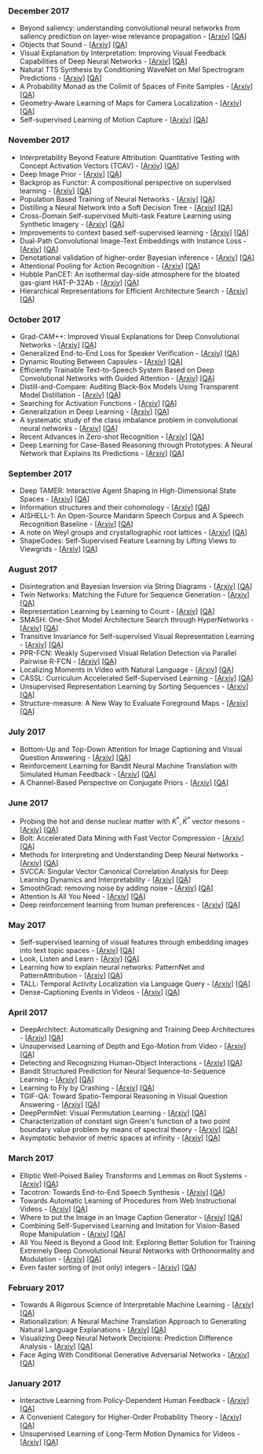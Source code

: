 
### December 2017
- Beyond saliency: understanding convolutional neural networks from   saliency prediction on layer-wise relevance propagation - [[Arxiv](https://arxiv.org/abs/1712.08268)] [[QA](https://github.com/taesiri/ArXivQA/blob/main/papers/1712.08268.md)]
- Objects that Sound - [[Arxiv](https://arxiv.org/abs/1712.06651)] [[QA](https://github.com/taesiri/ArXivQA/blob/main/papers/1712.06651.md)]
- Visual Explanation by Interpretation: Improving Visual Feedback   Capabilities of Deep Neural Networks - [[Arxiv](https://arxiv.org/abs/1712.06302)] [[QA](https://github.com/taesiri/ArXivQA/blob/main/papers/1712.06302.md)]
- Natural TTS Synthesis by Conditioning WaveNet on Mel Spectrogram   Predictions - [[Arxiv](https://arxiv.org/abs/1712.05884)] [[QA](https://github.com/taesiri/ArXivQA/blob/main/papers/1712.05884.md)]
- A Probability Monad as the Colimit of Spaces of Finite Samples - [[Arxiv](https://arxiv.org/abs/1712.05363)] [[QA](https://github.com/taesiri/ArXivQA/blob/main/papers/1712.05363.md)]
- Geometry-Aware Learning of Maps for Camera Localization - [[Arxiv](https://arxiv.org/abs/1712.03342)] [[QA](https://github.com/taesiri/ArXivQA/blob/main/papers/1712.03342.md)]
- Self-supervised Learning of Motion Capture - [[Arxiv](https://arxiv.org/abs/1712.01337)] [[QA](https://github.com/taesiri/ArXivQA/blob/main/papers/1712.01337.md)]

### November 2017
- Interpretability Beyond Feature Attribution: Quantitative Testing with   Concept Activation Vectors (TCAV) - [[Arxiv](https://arxiv.org/abs/1711.11279)] [[QA](https://github.com/taesiri/ArXivQA/blob/main/papers/1711.11279.md)]
- Deep Image Prior - [[Arxiv](https://arxiv.org/abs/1711.10925)] [[QA](https://github.com/taesiri/ArXivQA/blob/main/papers/1711.10925.md)]
- Backprop as Functor: A compositional perspective on supervised learning - [[Arxiv](https://arxiv.org/abs/1711.10455)] [[QA](https://github.com/taesiri/ArXivQA/blob/main/papers/1711.10455.md)]
- Population Based Training of Neural Networks - [[Arxiv](https://arxiv.org/abs/1711.09846)] [[QA](https://github.com/taesiri/ArXivQA/blob/main/papers/1711.09846.md)]
- Distilling a Neural Network Into a Soft Decision Tree - [[Arxiv](https://arxiv.org/abs/1711.09784)] [[QA](https://github.com/taesiri/ArXivQA/blob/main/papers/1711.09784.md)]
- Cross-Domain Self-supervised Multi-task Feature Learning using Synthetic   Imagery - [[Arxiv](https://arxiv.org/abs/1711.09082)] [[QA](https://github.com/taesiri/ArXivQA/blob/main/papers/1711.09082.md)]
- Improvements to context based self-supervised learning - [[Arxiv](https://arxiv.org/abs/1711.06379)] [[QA](https://github.com/taesiri/ArXivQA/blob/main/papers/1711.06379.md)]
- Dual-Path Convolutional Image-Text Embeddings with Instance Loss - [[Arxiv](https://arxiv.org/abs/1711.05535)] [[QA](https://github.com/taesiri/ArXivQA/blob/main/papers/1711.05535.md)]
- Denotational validation of higher-order Bayesian inference - [[Arxiv](https://arxiv.org/abs/1711.03219)] [[QA](https://github.com/taesiri/ArXivQA/blob/main/papers/1711.03219.md)]
- Attentional Pooling for Action Recognition - [[Arxiv](https://arxiv.org/abs/1711.01467)] [[QA](https://github.com/taesiri/ArXivQA/blob/main/papers/1711.01467.md)]
- Hubble PanCET: An isothermal day-side atmosphere for the bloated   gas-giant HAT-P-32Ab - [[Arxiv](https://arxiv.org/abs/1711.0859)] [[QA](https://github.com/taesiri/ArXivQA/blob/main/papers/1711.0859.md)]
- Hierarchical Representations for Efficient Architecture Search - [[Arxiv](https://arxiv.org/abs/1711.00436)] [[QA](https://github.com/taesiri/ArXivQA/blob/main/papers/1711.00436.md)]

### October 2017
- Grad-CAM++: Improved Visual Explanations for Deep Convolutional Networks - [[Arxiv](https://arxiv.org/abs/1710.11063)] [[QA](https://github.com/taesiri/ArXivQA/blob/main/papers/1710.11063.md)]
- Generalized End-to-End Loss for Speaker Verification - [[Arxiv](https://arxiv.org/abs/1710.10467)] [[QA](https://github.com/taesiri/ArXivQA/blob/main/papers/1710.10467.md)]
- Dynamic Routing Between Capsules - [[Arxiv](https://arxiv.org/abs/1710.09829)] [[QA](https://github.com/taesiri/ArXivQA/blob/main/papers/1710.09829.md)]
- Efficiently Trainable Text-to-Speech System Based on Deep Convolutional   Networks with Guided Attention - [[Arxiv](https://arxiv.org/abs/1710.08969)] [[QA](https://github.com/taesiri/ArXivQA/blob/main/papers/1710.08969.md)]
- Distill-and-Compare: Auditing Black-Box Models Using Transparent Model   Distillation - [[Arxiv](https://arxiv.org/abs/1710.06169)] [[QA](https://github.com/taesiri/ArXivQA/blob/main/papers/1710.06169.md)]
- Searching for Activation Functions - [[Arxiv](https://arxiv.org/abs/1710.05941)] [[QA](https://github.com/taesiri/ArXivQA/blob/main/papers/1710.05941.md)]
- Generalization in Deep Learning - [[Arxiv](https://arxiv.org/abs/1710.05468)] [[QA](https://github.com/taesiri/ArXivQA/blob/main/papers/1710.05468.md)]
- A systematic study of the class imbalance problem in convolutional   neural networks - [[Arxiv](https://arxiv.org/abs/1710.05381)] [[QA](https://github.com/taesiri/ArXivQA/blob/main/papers/1710.05381.md)]
- Recent Advances in Zero-shot Recognition - [[Arxiv](https://arxiv.org/abs/1710.04837)] [[QA](https://github.com/taesiri/ArXivQA/blob/main/papers/1710.04837.md)]
- Deep Learning for Case-Based Reasoning through Prototypes: A Neural   Network that Explains Its Predictions - [[Arxiv](https://arxiv.org/abs/1710.04806)] [[QA](https://github.com/taesiri/ArXivQA/blob/main/papers/1710.04806.md)]

### September 2017
- Deep TAMER: Interactive Agent Shaping in High-Dimensional State Spaces - [[Arxiv](https://arxiv.org/abs/1709.10163)] [[QA](https://github.com/taesiri/ArXivQA/blob/main/papers/1709.10163.md)]
- Information structures and their cohomology - [[Arxiv](https://arxiv.org/abs/1709.07807)] [[QA](https://github.com/taesiri/ArXivQA/blob/main/papers/1709.07807.md)]
- AISHELL-1: An Open-Source Mandarin Speech Corpus and A Speech   Recognition Baseline - [[Arxiv](https://arxiv.org/abs/1709.05522)] [[QA](https://github.com/taesiri/ArXivQA/blob/main/papers/1709.05522.md)]
- A note on Weyl groups and crystallographic root lattices - [[Arxiv](https://arxiv.org/abs/1709.0603)] [[QA](https://github.com/taesiri/ArXivQA/blob/main/papers/1709.0603.md)]
- ShapeCodes: Self-Supervised Feature Learning by Lifting Views to   Viewgrids - [[Arxiv](https://arxiv.org/abs/1709.00505)] [[QA](https://github.com/taesiri/ArXivQA/blob/main/papers/1709.00505.md)]

### August 2017
- Disintegration and Bayesian Inversion via String Diagrams - [[Arxiv](https://arxiv.org/abs/1709.00322)] [[QA](https://github.com/taesiri/ArXivQA/blob/main/papers/1709.00322.md)]
- Twin Networks: Matching the Future for Sequence Generation - [[Arxiv](https://arxiv.org/abs/1708.06742)] [[QA](https://github.com/taesiri/ArXivQA/blob/main/papers/1708.06742.md)]
- Representation Learning by Learning to Count - [[Arxiv](https://arxiv.org/abs/1708.06734)] [[QA](https://github.com/taesiri/ArXivQA/blob/main/papers/1708.06734.md)]
- SMASH: One-Shot Model Architecture Search through HyperNetworks - [[Arxiv](https://arxiv.org/abs/1708.05344)] [[QA](https://github.com/taesiri/ArXivQA/blob/main/papers/1708.05344.md)]
- Transitive Invariance for Self-supervised Visual Representation Learning - [[Arxiv](https://arxiv.org/abs/1708.02901)] [[QA](https://github.com/taesiri/ArXivQA/blob/main/papers/1708.02901.md)]
- PPR-FCN: Weakly Supervised Visual Relation Detection via Parallel   Pairwise R-FCN - [[Arxiv](https://arxiv.org/abs/1708.01956)] [[QA](https://github.com/taesiri/ArXivQA/blob/main/papers/1708.01956.md)]
- Localizing Moments in Video with Natural Language - [[Arxiv](https://arxiv.org/abs/1708.01641)] [[QA](https://github.com/taesiri/ArXivQA/blob/main/papers/1708.01641.md)]
- CASSL: Curriculum Accelerated Self-Supervised Learning - [[Arxiv](https://arxiv.org/abs/1708.01354)] [[QA](https://github.com/taesiri/ArXivQA/blob/main/papers/1708.01354.md)]
- Unsupervised Representation Learning by Sorting Sequences - [[Arxiv](https://arxiv.org/abs/1708.01246)] [[QA](https://github.com/taesiri/ArXivQA/blob/main/papers/1708.01246.md)]
- Structure-measure: A New Way to Evaluate Foreground Maps - [[Arxiv](https://arxiv.org/abs/1708.0786)] [[QA](https://github.com/taesiri/ArXivQA/blob/main/papers/1708.0786.md)]

### July 2017
- Bottom-Up and Top-Down Attention for Image Captioning and Visual   Question Answering - [[Arxiv](https://arxiv.org/abs/1707.07998)] [[QA](https://github.com/taesiri/ArXivQA/blob/main/papers/1707.07998.md)]
- Reinforcement Learning for Bandit Neural Machine Translation with   Simulated Human Feedback - [[Arxiv](https://arxiv.org/abs/1707.07402)] [[QA](https://github.com/taesiri/ArXivQA/blob/main/papers/1707.07402.md)]
- A Channel-Based Perspective on Conjugate Priors - [[Arxiv](https://arxiv.org/abs/1707.00269)] [[QA](https://github.com/taesiri/ArXivQA/blob/main/papers/1707.00269.md)]

### June 2017
- Probing the hot and dense nuclear matter with $K^*,\bar{K}^*$ vector   mesons - [[Arxiv](https://arxiv.org/abs/1707.0060)] [[QA](https://github.com/taesiri/ArXivQA/blob/main/papers/1707.0060.md)]
- Bolt: Accelerated Data Mining with Fast Vector Compression - [[Arxiv](https://arxiv.org/abs/1706.10283)] [[QA](https://github.com/taesiri/ArXivQA/blob/main/papers/1706.10283.md)]
- Methods for Interpreting and Understanding Deep Neural Networks - [[Arxiv](https://arxiv.org/abs/1706.07979)] [[QA](https://github.com/taesiri/ArXivQA/blob/main/papers/1706.07979.md)]
- SVCCA: Singular Vector Canonical Correlation Analysis for Deep Learning   Dynamics and Interpretability - [[Arxiv](https://arxiv.org/abs/1706.05806)] [[QA](https://github.com/taesiri/ArXivQA/blob/main/papers/1706.05806.md)]
- SmoothGrad: removing noise by adding noise - [[Arxiv](https://arxiv.org/abs/1706.03825)] [[QA](https://github.com/taesiri/ArXivQA/blob/main/papers/1706.03825.md)]
- Attention Is All You Need - [[Arxiv](https://arxiv.org/abs/1706.03762)] [[QA](https://github.com/taesiri/ArXivQA/blob/main/papers/1706.03762.md)]
- Deep reinforcement learning from human preferences - [[Arxiv](https://arxiv.org/abs/1706.03741)] [[QA](https://github.com/taesiri/ArXivQA/blob/main/papers/1706.03741.md)]

### May 2017
- Self-supervised learning of visual features through embedding images   into text topic spaces - [[Arxiv](https://arxiv.org/abs/1705.08631)] [[QA](https://github.com/taesiri/ArXivQA/blob/main/papers/1705.08631.md)]
- Look, Listen and Learn - [[Arxiv](https://arxiv.org/abs/1705.08168)] [[QA](https://github.com/taesiri/ArXivQA/blob/main/papers/1705.08168.md)]
- Learning how to explain neural networks: PatternNet and   PatternAttribution - [[Arxiv](https://arxiv.org/abs/1705.05598)] [[QA](https://github.com/taesiri/ArXivQA/blob/main/papers/1705.05598.md)]
- TALL: Temporal Activity Localization via Language Query - [[Arxiv](https://arxiv.org/abs/1705.02101)] [[QA](https://github.com/taesiri/ArXivQA/blob/main/papers/1705.02101.md)]
- Dense-Captioning Events in Videos - [[Arxiv](https://arxiv.org/abs/1705.00754)] [[QA](https://github.com/taesiri/ArXivQA/blob/main/papers/1705.00754.md)]

### April 2017
- DeepArchitect: Automatically Designing and Training Deep Architectures - [[Arxiv](https://arxiv.org/abs/1704.08792)] [[QA](https://github.com/taesiri/ArXivQA/blob/main/papers/1704.08792.md)]
- Unsupervised Learning of Depth and Ego-Motion from Video - [[Arxiv](https://arxiv.org/abs/1704.07813)] [[QA](https://github.com/taesiri/ArXivQA/blob/main/papers/1704.07813.md)]
- Detecting and Recognizing Human-Object Interactions - [[Arxiv](https://arxiv.org/abs/1704.07333)] [[QA](https://github.com/taesiri/ArXivQA/blob/main/papers/1704.07333.md)]
- Bandit Structured Prediction for Neural Sequence-to-Sequence Learning - [[Arxiv](https://arxiv.org/abs/1704.06497)] [[QA](https://github.com/taesiri/ArXivQA/blob/main/papers/1704.06497.md)]
- Learning to Fly by Crashing - [[Arxiv](https://arxiv.org/abs/1704.05588)] [[QA](https://github.com/taesiri/ArXivQA/blob/main/papers/1704.05588.md)]
- TGIF-QA: Toward Spatio-Temporal Reasoning in Visual Question Answering - [[Arxiv](https://arxiv.org/abs/1704.04497)] [[QA](https://github.com/taesiri/ArXivQA/blob/main/papers/1704.04497.md)]
- DeepPermNet: Visual Permutation Learning - [[Arxiv](https://arxiv.org/abs/1704.02729)] [[QA](https://github.com/taesiri/ArXivQA/blob/main/papers/1704.02729.md)]
- Characterization of constant sign Green's function of a two point   boundary value problem by means of spectral theory - [[Arxiv](https://arxiv.org/abs/1704.0644)] [[QA](https://github.com/taesiri/ArXivQA/blob/main/papers/1704.0644.md)]
- Asymptotic behavior of metric spaces at infinity - [[Arxiv](https://arxiv.org/abs/1704.0531)] [[QA](https://github.com/taesiri/ArXivQA/blob/main/papers/1704.0531.md)]

### March 2017
- Elliptic Well-Poised Bailey Transforms and Lemmas on Root Systems - [[Arxiv](https://arxiv.org/abs/1704.0020)] [[QA](https://github.com/taesiri/ArXivQA/blob/main/papers/1704.0020.md)]
- Tacotron: Towards End-to-End Speech Synthesis - [[Arxiv](https://arxiv.org/abs/1703.10135)] [[QA](https://github.com/taesiri/ArXivQA/blob/main/papers/1703.10135.md)]
- Towards Automatic Learning of Procedures from Web Instructional Videos - [[Arxiv](https://arxiv.org/abs/1703.09788)] [[QA](https://github.com/taesiri/ArXivQA/blob/main/papers/1703.09788.md)]
- Where to put the Image in an Image Caption Generator - [[Arxiv](https://arxiv.org/abs/1703.09137)] [[QA](https://github.com/taesiri/ArXivQA/blob/main/papers/1703.09137.md)]
- Combining Self-Supervised Learning and Imitation for Vision-Based Rope   Manipulation - [[Arxiv](https://arxiv.org/abs/1703.02018)] [[QA](https://github.com/taesiri/ArXivQA/blob/main/papers/1703.02018.md)]
- All You Need is Beyond a Good Init: Exploring Better Solution for   Training Extremely Deep Convolutional Neural Networks with Orthonormality and   Modulation - [[Arxiv](https://arxiv.org/abs/1703.01827)] [[QA](https://github.com/taesiri/ArXivQA/blob/main/papers/1703.01827.md)]
- Even faster sorting of (not only) integers - [[Arxiv](https://arxiv.org/abs/1703.0687)] [[QA](https://github.com/taesiri/ArXivQA/blob/main/papers/1703.0687.md)]

### February 2017
- Towards A Rigorous Science of Interpretable Machine Learning - [[Arxiv](https://arxiv.org/abs/1702.08608)] [[QA](https://github.com/taesiri/ArXivQA/blob/main/papers/1702.08608.md)]
- Rationalization: A Neural Machine Translation Approach to Generating   Natural Language Explanations - [[Arxiv](https://arxiv.org/abs/1702.07826)] [[QA](https://github.com/taesiri/ArXivQA/blob/main/papers/1702.07826.md)]
- Visualizing Deep Neural Network Decisions: Prediction Difference   Analysis - [[Arxiv](https://arxiv.org/abs/1702.04595)] [[QA](https://github.com/taesiri/ArXivQA/blob/main/papers/1702.04595.md)]
- Face Aging With Conditional Generative Adversarial Networks - [[Arxiv](https://arxiv.org/abs/1702.01983)] [[QA](https://github.com/taesiri/ArXivQA/blob/main/papers/1702.01983.md)]

### January 2017
- Interactive Learning from Policy-Dependent Human Feedback - [[Arxiv](https://arxiv.org/abs/1701.06049)] [[QA](https://github.com/taesiri/ArXivQA/blob/main/papers/1701.06049.md)]
- A Convenient Category for Higher-Order Probability Theory - [[Arxiv](https://arxiv.org/abs/1701.02547)] [[QA](https://github.com/taesiri/ArXivQA/blob/main/papers/1701.02547.md)]
- Unsupervised Learning of Long-Term Motion Dynamics for Videos - [[Arxiv](https://arxiv.org/abs/1701.01821)] [[QA](https://github.com/taesiri/ArXivQA/blob/main/papers/1701.01821.md)]
